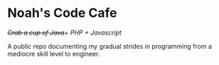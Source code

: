 # Noah's Code Cafe


<i>~~Grab a cup of Java~~+ PHP + Javascript</i>

A public repo documenting my gradual strides in programming from a mediocre skill level to engineer.
